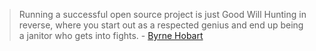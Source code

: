 > Running a successful open source project is just Good Will Hunting in reverse, where you start out as a respected genius and end up being a janitor who gets into fights.
> \- [Byrne Hobart](https://www.thediff.co/p/working-in-public-and-the-economics)
